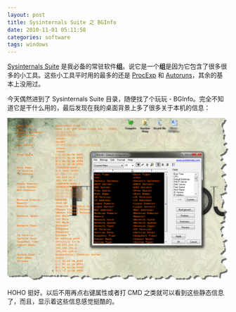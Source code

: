 ```yaml
---
layout: post
title: Sysinternals Suite 之 BGInfo
date: 2010-11-01 05:11:58
categories: software
tags: windows
---
```


[Sysinternals Suite](http://technet.microsoft.com/en-us/sysinternals/bb842062.aspx) 是我必备的常驻软件**组**。说它是一个**组**是因为它包含了很多很多的小工具。这些小工具平时用的最多的还是 [ProcExp](http://technet.microsoft.com/en-us/sysinternals/bb896653.aspx) 和 [Autoruns](http://technet.microsoft.com/en-us/sysinternals/bb963902.aspx)，其余的基本上没用过。

今天偶然进到了 Sysinternals Suite 目录，随便找了个玩玩 - BGInfo。完全不知道它是干什么用的，最后发现在我的桌面背景上多了很多关于本机的信息：

![](/images/posts/sysinternalssuite_bginfo.png)

HOHO 挺好。以后不用再点右键属性或者打 CMD 之类就可以看到这些静态信息了，而且，显示着这些信息感觉挺酷的。
